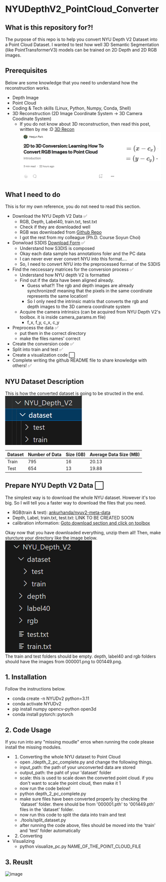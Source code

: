 # NYUDepthV2_PointCloud_Converter


## What is this repository for?!
The purpose of this repo is to help you convert NYU Depth V2 Dataset into a Point Cloud Dataset. I wanted to test how well 3D Semantic Segmentation (like PointTransformerV3) models can be trained on 2D Depth and 2D RGB images.


## Prerequisites
Below are some knowledge that you need to understand how the reconstruction works.
- Depth Image
- Point Cloud
- Coding & Tech skills (Linux, Python, Numpy, Conda, Shell)
- 3D Reconstruction (2D Image Coordinate System → 3D Camera Coodinate System)
    - If you do not know about 3D reconstruction, then read this post, written by me :D [3D Recon](https://medium.com/@parkie0517/2d-to-3d-conversion-learning-how-to-convert-rgb-images-to-point-cloud-025a1fd77abe)  
    ![alt text](image-1.png)


## What I need to do
This is for my own reference, you do not need to read this section.
- Download the NYU Depth V2 Data ✅
    - RGB, Depth, Label40, train.txt, test.txt
    - Check if they are downloaded well
    - RGB was downloaded from [Github Repo](https://github.com/ankurhanda/nyuv2-meta-data?tab=readme-ov-file)
    - I got the rest from my colleague (Ph.D. Course Soyun Choi)
- Donwload S3DIS [Download Form](https://docs.google.com/forms/d/e/1FAIpQLScDimvNMCGhy_rmBA2gHfDu3naktRm6A8BPwAWWDv-Uhm6Shw/viewform?c=0&w=1&fbzx=5903082483074287663) ✅
    - Understand how S3DIS is composed
    - Okay each data sample has annotations foler and the PC data
    - I can never ever ever convert NYU into this format....
    - So, I need to convert NYU into the preprocessed format of the S3DIS
- Find the neccessary matrices for the conversion process ✅
    - Understand how NYU depth V2 is formatted
    - Find out if the data have been aligned already.
        - Guess what?! The rgb and depth images are already synchronized! meaning that the pixels in the same coordinate represents the same location!
        - So I only need the intrinsic matrix that converts the rgb and depth images to the 3D camera coordinate system
    - Acquire the camera intrinsics (can be acquired from NYU Depth V2's toolbox. it is inside camera_params.m file)
        - f_x, f_y, c_x, c_y
- Preprocess the data ✅
    - put them in the correct directory
    - make the files names' correct
- Create the conversion code ✅
- Split into train and test ✅
- Create a visualization code ⬜
- Complete writing the github README file to share knowledge with others! ✅


## NYU Dataset Description 
This is how the converted dataset is going to be structed in the end.  
![alt text](image.png)  

| Dataset | Number of Data | Size (GB) | Average Data Size (MB) |
|---------|----------------|-----------|------------------------|
| Train   | 795            | 16        | 20.13                  |
| Test    | 654            | 13        | 19.88                  |


## Prepare NYU Depth V2 Data ⬜
The simplest way is to download the whole NYU dataset. However it's too big. So I will tell you a faster way to download the files that you need.
- RGB(train & test): [ankurhanda/nyuv2-meta-data](https://github.com/ankurhanda/nyuv2-meta-data?tab=readme-ov-file)
- Depth, Label, train.txt, test.txt: LINK TO BE CREATED SOON
- calibration information: [Goto download section and click on toolbox](https://cs.nyu.edu/~fergus/datasets/nyu_depth_v2.html)

Okay now that you have downloaded everything, unzip them all! Then, make sturcture your directory like the image below.  
![alt text](image-2.png)  
The train and test folders should be empty. depth, label40 and rgb folders should have the images from 000001.png to 001449.png.


## 1. Installation
Follow the instructions below.
- conda create -n NYUDv2 python=3.11
- conda activate NYUDv2
- pip install numpy opencv-python open3d
- conda install pytorch::pytorch


## 2. Code Usage
If you run into any "missing moudle" erros when running the code please install the missing modules.
- 1. Converting the whole NYU dataset to Point Cloud
    - open ./depth_2_pc_complete.py and change the following things.
    - input_path: the path of your unconverted data are stored
    - output_path: the paht of your 'dataset' folder
    - scale: this is used to scale down the converted point cloud. if you don't want to scale the point cloud, then make it 1
    - now run the code below!
    - python depth_2_pc_complete.py
    - make sure files have been converted properly by checking the 'dataset' folder. there should be from '000001.pth' to '001449.pth' files in the 'dataset' folder.
    - now run this code to split the data into train and test 
    - ./tools/split_dataset.py
    - after running the code above, files should be moved into the 'train' and 'test' folder automatically
- 2. Converting 
- Visualizing
    - python visualize_pc.py NAME_OF_THE_POINT_CLOUD_FILE
 
## 3. Reuslt
![image](https://github.com/parkie0517/NYUDv2_Depth_Image_to_Point_Cloud/assets/80407632/f56250b5-c9bb-42b9-9396-0a85883e991f)
